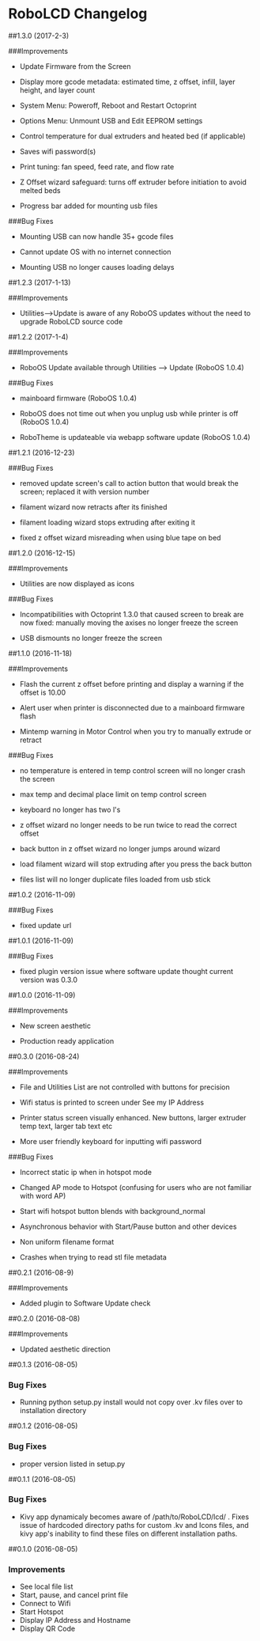 # RoboLCD Changelog

##1.3.0 (2017-2-3)

###Improvements

* Update Firmware from the Screen

* Display more gcode metadata: estimated time, z offset, infill, layer height, and layer count

* System Menu: Poweroff, Reboot and Restart Octoprint

* Options Menu: Unmount USB and Edit EEPROM settings

* Control temperature for dual extruders and heated bed (if applicable)

* Saves wifi password(s)

* Print tuning: fan speed, feed rate, and flow rate

* Z Offset wizard safeguard: turns off extruder before initiation to avoid melted beds

* Progress bar added for mounting usb files

###Bug Fixes

* Mounting USB can now handle 35+ gcode files

* Cannot update OS with no internet connection

* Mounting USB no longer causes loading delays

##1.2.3 (2017-1-13)

###Improvements

* Utilities-->Update is aware of any RoboOS updates without the need to upgrade RoboLCD source code

##1.2.2 (2017-1-4)

###Improvements

* RoboOS Update available through Utilities --> Update (RoboOS 1.0.4)

###Bug Fixes

* mainboard firmware (RoboOS 1.0.4)

* RoboOS does not time out when you unplug usb while printer is off (RoboOS 1.0.4)

* RoboTheme is updateable via webapp software update (RoboOS 1.0.4)


##1.2.1 (2016-12-23)

###Bug Fixes

* removed update screen's call to action button that would break the screen; replaced it with version number

* filament wizard now retracts after its finished

* filament loading wizard stops extruding after exiting it

* fixed z offset wizard misreading when using blue tape on bed


##1.2.0 (2016-12-15)

###Improvements

* Utilities are now displayed as icons

###Bug Fixes

* Incompatibilities with Octoprint 1.3.0 that caused screen to break are now fixed: manually moving the axises no longer freeze the screen

* USB dismounts no longer freeze the screen

##1.1.0 (2016-11-18)

###Improvements

* Flash the current z offset before printing and display a warning if the offset is 10.00

* Alert user when printer is disconnected due to a mainboard firmware flash

* Mintemp warning in Motor Control when you try to manually extrude or retract

###Bug Fixes

* no temperature is entered in temp control screen will no longer crash the screen

* max temp and decimal place limit on temp control screen

* keyboard no longer has two l's

* z offset wizard no longer needs to be run twice to read the correct offset

* back button in z offset wizard no longer jumps around wizard

* load filament wizard will stop extruding after you press the back button

* files list will no longer duplicate files loaded from usb stick

##1.0.2 (2016-11-09)

###Bug Fixes

* fixed update url

##1.0.1 (2016-11-09)

###Bug Fixes

* fixed plugin version issue where software update thought current version was 0.3.0

##1.0.0 (2016-11-09)

###Improvements

* New screen aesthetic

* Production ready application  


##0.3.0 (2016-08-24)

###Improvements

* File and Utilities List are not controlled with buttons for precision

* Wifi status is printed to screen under See my IP Address

* Printer status screen visually enhanced. New buttons, larger extruder temp text, larger tab text etc

* More user friendly keyboard for inputting wifi password

###Bug Fixes

* Incorrect static ip when in hotspot mode

* Changed AP mode to Hotspot (confusing for users who are not familiar with word AP)

* Start wifi hotspot button blends with background_normal

* Asynchronous behavior with Start/Pause button and other devices

* Non uniform filename format

* Crashes when trying to read stl file metadata


##0.2.1 (2016-08-9)

###Improvements

* Added plugin to Software Update check

##0.2.0 (2016-08-08)

###Improvements

* Updated aesthetic direction

##0.1.3 (2016-08-05)

### Bug Fixes

* Running python setup.py install would not copy over .kv files over to installation directory

##0.1.2 (2016-08-05)

### Bug Fixes

* proper version listed in setup.py

##0.1.1 (2016-08-05)

### Bug Fixes

* Kivy app dynamicaly becomes aware of /path/to/RoboLCD/lcd/ . Fixes issue of hardcoded directory paths for custom .kv and Icons files, and kivy app's inability to find these files on different installation paths.

##0.1.0 (2016-08-05)

### Improvements

* See local file list
* Start, pause, and cancel print file
* Connect to Wifi
* Start Hotspot
* Display IP Address and Hostname
* Display QR Code
